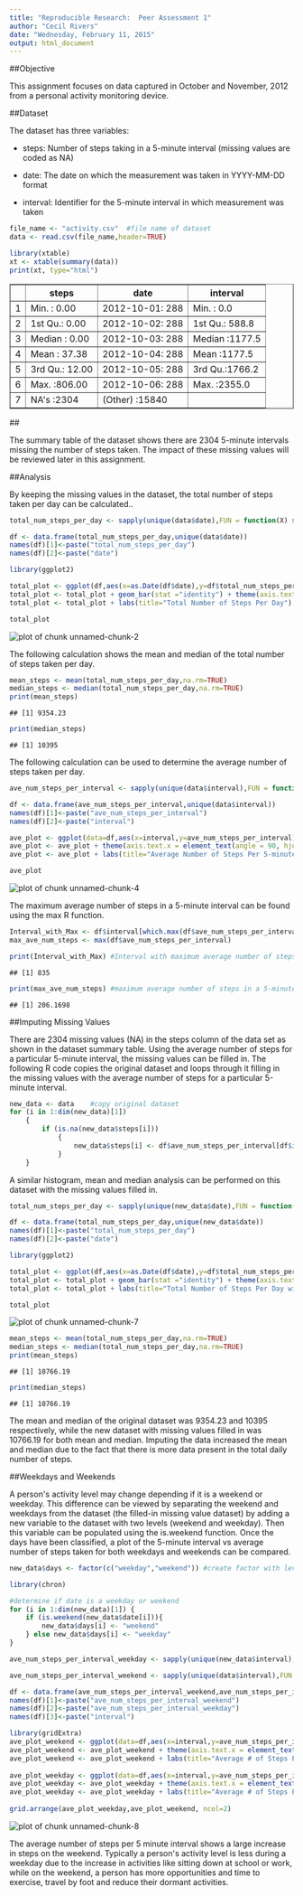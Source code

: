 ```yaml
---
title: "Reproducible Research:  Peer Assessment 1"
author: "Cecil Rivers"
date: "Wednesday, February 11, 2015"
output: html_document
---
```


##Objective

This assignment focuses on data captured in October and November, 2012 from a personal activity monitoring device. 

##Dataset

The dataset has three variables:

* steps: Number of steps taking in a 5-minute interval (missing values are coded as NA)

* date: The date on which the measurement was taken in YYYY-MM-DD format

* interval: Identifier for the 5-minute interval in which measurement was taken


```r
file_name <- "activity.csv"  #file name of dataset
data <- read.csv(file_name,header=TRUE)

library(xtable)
xt <- xtable(summary(data))
print(xt, type="html")
```

<!-- html table generated in R 3.1.2 by xtable 1.7-4 package -->
<!-- Fri Feb 13 18:46:17 2015 -->
<table border=1>
<tr> <th>  </th> <th>     steps </th> <th>         date </th> <th>    interval </th>  </tr>
  <tr> <td align="right"> 1 </td> <td> Min.   :  0.00   </td> <td> 2012-10-01:  288   </td> <td> Min.   :   0.0   </td> </tr>
  <tr> <td align="right"> 2 </td> <td> 1st Qu.:  0.00   </td> <td> 2012-10-02:  288   </td> <td> 1st Qu.: 588.8   </td> </tr>
  <tr> <td align="right"> 3 </td> <td> Median :  0.00   </td> <td> 2012-10-03:  288   </td> <td> Median :1177.5   </td> </tr>
  <tr> <td align="right"> 4 </td> <td> Mean   : 37.38   </td> <td> 2012-10-04:  288   </td> <td> Mean   :1177.5   </td> </tr>
  <tr> <td align="right"> 5 </td> <td> 3rd Qu.: 12.00   </td> <td> 2012-10-05:  288   </td> <td> 3rd Qu.:1766.2   </td> </tr>
  <tr> <td align="right"> 6 </td> <td> Max.   :806.00   </td> <td> 2012-10-06:  288   </td> <td> Max.   :2355.0   </td> </tr>
  <tr> <td align="right"> 7 </td> <td> NA's   :2304   </td> <td> (Other)   :15840   </td> <td>  </td> </tr>
   </table>
##

The summary table of the dataset shows there are 2304 5-minute intervals missing the number of steps taken.  The impact of these missing values will be reviewed later in this assignment.

##Analysis

By keeping the missing values in the dataset, the total number of steps taken per day can be calculated..


```r
total_num_steps_per_day <- sapply(unique(data$date),FUN = function(X) sum(data$steps[data$date==X],na.rm=TRUE))

df <- data.frame(total_num_steps_per_day,unique(data$date))
names(df)[1]<-paste("total_num_steps_per_day")
names(df)[2]<-paste("date")

library(ggplot2)

total_plot <- ggplot(df,aes(x=as.Date(df$date),y=df$total_num_steps_per_day)) 
total_plot <- total_plot + geom_bar(stat ="identity") + theme(axis.text.x = element_text(angle = 90, hjust = 1,size=10)) 
total_plot <- total_plot + labs(title="Total Number of Steps Per Day") + labs(x="Days") + labs(y="Total Number of Steps")

total_plot
```

![plot of chunk unnamed-chunk-2](figure/unnamed-chunk-2-1.png) 

The following calculation shows the mean and median of the total number of steps taken per day.


```r
mean_steps <- mean(total_num_steps_per_day,na.rm=TRUE)
median_steps <- median(total_num_steps_per_day,na.rm=TRUE)
print(mean_steps)
```

```
## [1] 9354.23
```

```r
print(median_steps)
```

```
## [1] 10395
```


The following calculation can be used to determine the average number of steps taken per day.


```r
ave_num_steps_per_interval <- sapply(unique(data$interval),FUN = function(X) mean(data$steps[data$interval==X],na.rm=TRUE))

df <- data.frame(ave_num_steps_per_interval,unique(data$interval))
names(df)[1]<-paste("ave_num_steps_per_interval")
names(df)[2]<-paste("interval")

ave_plot <- ggplot(data=df,aes(x=interval,y=ave_num_steps_per_interval),group=1) + geom_line()
ave_plot <- ave_plot + theme(axis.text.x = element_text(angle = 90, hjust = 1,size=10)) + geom_line()
ave_plot <- ave_plot + labs(title="Average Number of Steps Per 5-minute Interval") + labs(x="5-minute interval") + labs(y="Average Number of Steps")

ave_plot
```

![plot of chunk unnamed-chunk-4](figure/unnamed-chunk-4-1.png) 

The maximum average number of steps in a 5-minute interval can be found using the max R function.


```r
Interval_with_Max <- df$interval[which.max(df$ave_num_steps_per_interval)]  
max_ave_num_steps <- max(df$ave_num_steps_per_interval)  

print(Interval_with_Max) #Interval with maximum average number of steps
```

```
## [1] 835
```

```r
print(max_ave_num_steps) #maximum average number of steps in a 5-minute interval
```

```
## [1] 206.1698
```

##Imputing Missing Values

There are 2304 missing values (NA) in the steps column of the data set as shown in the dataset summary table.  Using the average number of steps for a particular 5-minute interval, the missing values can be filled in.  The following R code copies the original dataset and loops through it filling in the missing values with the average number of steps for a particular 5-minute interval.


```r
new_data <- data    #copy original dataset
for (i in 1:dim(new_data)[1])
    {
        if (is.na(new_data$steps[i]))
            {
                new_data$steps[i] <- df$ave_num_steps_per_interval[df$interval==new_data$interval[i]]
            }
    }
```

A similar histogram, mean and median analysis can be performed on this dataset with the missing values filled in.


```r
total_num_steps_per_day <- sapply(unique(new_data$date),FUN = function(X) sum(new_data$steps[new_data$date==X],na.rm=TRUE))

df <- data.frame(total_num_steps_per_day,unique(new_data$date))
names(df)[1]<-paste("total_num_steps_per_day")
names(df)[2]<-paste("date")

library(ggplot2)

total_plot <- ggplot(df,aes(x=as.Date(df$date),y=df$total_num_steps_per_day)) 
total_plot <- total_plot + geom_bar(stat ="identity") + theme(axis.text.x = element_text(angle = 90, hjust = 1,size=10)) 
total_plot <- total_plot + labs(title="Total Number of Steps Per Day with Missing Values Filled In") + labs(x="Days") + labs(y="Total Number of Steps")

total_plot
```

![plot of chunk unnamed-chunk-7](figure/unnamed-chunk-7-1.png) 

```r
mean_steps <- mean(total_num_steps_per_day,na.rm=TRUE)
median_steps <- median(total_num_steps_per_day,na.rm=TRUE)
print(mean_steps)
```

```
## [1] 10766.19
```

```r
print(median_steps)
```

```
## [1] 10766.19
```

The mean and median of the original dataset was 9354.23 and 10395 respectively, while the new dataset with missing values filled in was 10766.19 for both mean and median. Imputing the data increased the mean and median due to the fact that there is more data present in the total daily number of steps.

##Weekdays and Weekends

A person's activity level may change depending if it is a weekend or weekday.  This difference can be viewed by separating the weekend and weekdays from the dataset (the filled-in missing value dataset) by adding a new variable to the dataset with two levels (weekend and weekday).  Then this variable can be populated using the is.weekend function.  Once the days have been classified, a plot of the 5-minute interval vs average number of steps taken for both weekdays and weekends can be compared.


```r
new_data$days <- factor(c("weekday","weekend")) #create factor with levels: weekend and weekday

library(chron)

#determine if date is a weekday or weekend
for (i in 1:dim(new_data)[1]) {
    if (is.weekend(new_data$date[i])){
        new_data$days[i] <- "weekend"
    } else new_data$days[i] <- "weekday"
}

ave_num_steps_per_interval_weekday <- sapply(unique(new_data$interval),FUN = function(X) mean(new_data$steps[data$interval==X & new_data$days=="weekday"]))

ave_num_steps_per_interval_weekend <- sapply(unique(data$interval),FUN = function(X) mean(new_data$steps[data$interval==X & new_data$days=="weekend"]))

df <- data.frame(ave_num_steps_per_interval_weekend,ave_num_steps_per_interval_weekday,unique(data$interval))
names(df)[1]<-paste("ave_num_steps_per_interval_weekend")
names(df)[2]<-paste("ave_num_steps_per_interval_weekday")
names(df)[3]<-paste("interval")

library(gridExtra)
ave_plot_weekend <- ggplot(data=df,aes(x=interval,y=ave_num_steps_per_interval_weekend),group=1) + geom_line()
ave_plot_weekend <- ave_plot_weekend + theme(axis.text.x = element_text(angle = 90, hjust = 1,size=10)) + geom_line() 
ave_plot_weekend <- ave_plot_weekend + labs(title="Average # of Steps Per 5-min Interval Weekend") + labs(x="5-minute interval") + labs(y="Average Number of Steps") + theme(plot.title = element_text(size=9))
 
ave_plot_weekday <- ggplot(data=df,aes(x=interval,y=ave_num_steps_per_interval_weekday),group=1) + geom_line()
ave_plot_weekday <- ave_plot_weekday + theme(axis.text.x = element_text(angle = 90, hjust = 1,size=9)) + geom_line()
ave_plot_weekday <- ave_plot_weekday + labs(title="Average # of Steps Per 5-min Interval Weekday") + labs(x="5-minute interval") + labs(y="Average Number of Steps") + theme(plot.title = element_text(size=10))
 
grid.arrange(ave_plot_weekday,ave_plot_weekend, ncol=2)
```

![plot of chunk unnamed-chunk-8](figure/unnamed-chunk-8-1.png) 

The average number of steps per 5 minute interval shows a large increase in steps on the weekend.  Typically a person's activity level is less during a weekday due to the increase in activities like sitting down at school or work, while on the weekend, a person has more opportunities and time to exercise, travel by foot and reduce their dormant activities.
